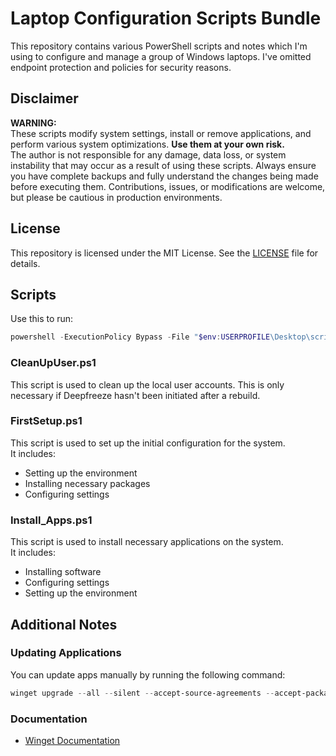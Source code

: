 # Laptop Configuration Scripts Bundle

This repository contains various PowerShell scripts and notes which I'm using to configure and manage a group of Windows laptops. I've omitted endpoint protection and policies for security reasons.

## Disclaimer

**WARNING:**  
These scripts modify system settings, install or remove applications, and perform various system optimizations. **Use them at your own risk.**  
The author is not responsible for any damage, data loss, or system instability that may occur as a result of using these scripts. Always ensure you have complete backups and fully understand the changes being made before executing them. Contributions, issues, or modifications are welcome, but please be cautious in production environments.

## License

This repository is licensed under the MIT License. See the [LICENSE](LICENSE) file for details.

## Scripts

Use this to run:

```powershell
powershell -ExecutionPolicy Bypass -File "$env:USERPROFILE\Desktop\scriptname.ps1"
```

### CleanUpUser.ps1

This script is used to clean up the local user accounts. This is only necessary if Deepfreeze hasn't been initiated after a rebuild.

### FirstSetup.ps1

This script is used to set up the initial configuration for the system.  
It includes:

- Setting up the environment
- Installing necessary packages
- Configuring settings

### Install_Apps.ps1

This script is used to install necessary applications on the system.  
It includes:

- Installing software
- Configuring settings
- Setting up the environment

## Additional Notes

### Updating Applications

You can update apps manually by running the following command:

```powershell
winget upgrade --all --silent --accept-source-agreements --accept-package-agreements
```

### Documentation

- [Winget Documentation](https://learn.microsoft.com/en-us/windows/package-manager/winget/)
